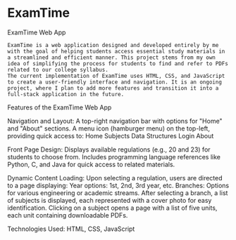 # ExamTime

ExamTime Web App

    ExamTime is a web application designed and developed entirely by me with the goal of helping students access essential study materials in a streamlined and efficient manner. This project stems from my own idea of simplifying the process for students to find and refer to PDFs related to our college syllabus.
    The current implementation of ExamTime uses HTML, CSS, and JavaScript to create a user-friendly interface and navigation. It is an ongoing project, where I plan to add more features and transition it into a full-stack application in the future.

Features of the ExamTime Web App

Navigation and Layout:
    A top-right navigation bar with options for "Home" and "About" sections.
    A menu icon (hamburger menu) on the top-left, providing quick access to:
      Home
      Subjects
      Data Structures
      Login
      About
      
Front Page Design:
      Displays available regulations (e.g., 20 and 23) for students to choose from.
Includes programming language references like Python, C, and Java for quick access to related materials.

Dynamic Content Loading:
    Upon selecting a regulation, users are directed to a page displaying:
        Year options: 1st, 2nd, 3rd year, etc.
        Branches: Options for various engineering or academic streams.
    After selecting a branch, a list of subjects is displayed, each represented with a cover photo for easy identification.
    Clicking on a subject opens a page with a list of five units, each unit containing downloadable PDFs.

Technologies Used: HTML, CSS, JavaScript
